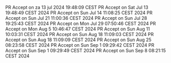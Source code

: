 PR Accept on za 13 jul 2024 19:48:09 CEST
PR Accept on Sat Jul 13 19:48:49 CEST 2024
PR Accept on Sun Jul 14 11:08:25 CEST 2024
PR Accept on Sun Jul 21 11:00:36 CEST 2024
PR Accept on Sun Jul 28 19:25:43 CEST 2024
PR Accept on Mon Jul 29 07:50:46 CEST 2024
PR Accept on Mon Aug  5 10:46:47 CEST 2024
PR Accept on Sun Aug 11 10:03:31 CEST 2024
PR Accept on Sun Aug 18 11:09:03 CEST 2024
PR Accept on Sun Aug 18 11:09:09 CEST 2024
PR Accept on Sun Aug 25 08:23:58 CEST 2024
PR Accept on Sun Sep  1 09:29:42 CEST 2024
PR Accept on Sun Sep  1 09:29:49 CEST 2024
PR Accept on Sun Sep  8 08:21:15 CEST 2024
